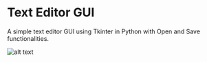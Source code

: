 # Text Editor GUI
A simple text editor GUI using Tkinter in Python with Open and Save functionalities.

![alt text](https://ibb.co/YTdznW5)
